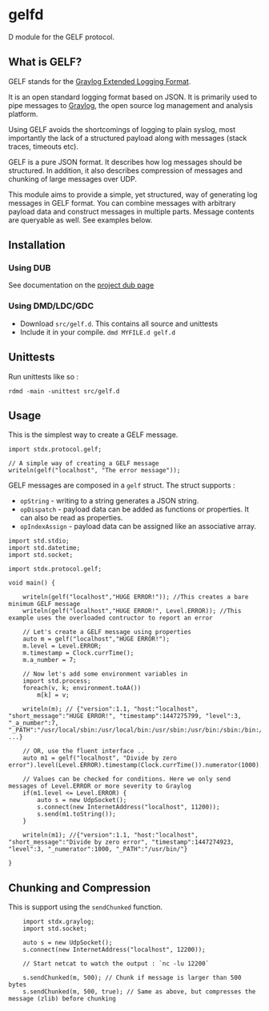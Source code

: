 # gelfd
D module for the GELF protocol.

## What is GELF?
GELF stands for the [Graylog Extended Logging Format](https://www.graylog.org/resources/gelf/).

It is an open standard logging format based on JSON. It is primarily used to pipe messages to [Graylog](www.graylog.org/overview/), the open source log management and analysis platform. 

Using GELF avoids the shortcomings of logging to plain syslog, most importantly the lack of a structured payload along with messages (stack traces, timeouts etc).

GELF is a pure JSON format. It describes how log messages should be structured. In addition, it also describes compression of messages and chunking of large messages over UDP.

This module aims to provide a simple, yet structured, way of generating log messages in GELF format. You can combine messages with arbitrary payload data and construct messages in multiple parts. Message contents are queryable as well. See examples below.

## Installation

### Using DUB

See documentation on the [project dub page](http://code.dlang.org/packages/gelfd)

### Using DMD/LDC/GDC

- Download `src/gelf.d`. This contains all source and unittests
- Include it in your compile. `dmd MYFILE.d gelf.d`

## Unittests

Run unittests like so :

````
rdmd -main -unittest src/gelf.d
````

## Usage

This is the simplest way to create a GELF message.
````
import stdx.protocol.gelf;

// A simple way of creating a GELF message
writeln(gelf("localhost", "The error message"));
````

GELF messages are composed in a `gelf` struct. The struct supports :
- `opString` - writing to a string generates a JSON string.
- `opDispatch` - payload data can be added as functions or properties. It can also be read as properties.
- `opIndexAssign` - payload data can be assigned like an associative array.

````
import std.stdio;
import std.datetime;
import std.socket;

import stdx.protocol.gelf;

void main() {
	
	writeln(gelf("localhost","HUGE ERROR!")); //This creates a bare minimum GELF message
	writeln(gelf("localhost","HUGE ERROR!", Level.ERROR)); //This example uses the overloaded contructor to report an error
	
	// Let's create a GELF message using properties
	auto m = gelf("localhost","HUGE ERROR!");
	m.level = Level.ERROR;
	m.timestamp = Clock.currTime();
	m.a_number = 7;
	
	// Now let's add some environment variables in
	import std.process;
	foreach(v, k; environment.toAA())
		m[k] = v;
	
	writeln(m); // {"version":1.1, "host:"localhost", "short_message":"HUGE ERROR!", "timestamp":1447275799, "level":3, "_a_number":7, "_PATH":"/usr/local/sbin:/usr/local/bin:/usr/sbin:/usr/bin:/sbin:/bin:/usr/games:/usr/local/games", ...}
	
	// OR, use the fluent interface ..
	auto m1 = gelf("localhost", "Divide by zero error").level(Level.ERROR).timestamp(Clock.currTime()).numerator(1000).PATH("/usr/bin/");
	
	// Values can be checked for conditions. Here we only send messages of Level.ERROR or more severity to Graylog 
	if(m1.level <= Level.ERROR) {
		auto s = new UdpSocket();
		s.connect(new InternetAddress("localhost", 11200));
		s.send(m1.toString());
	}
	
	writeln(m1); //{"version":1.1, "host:"localhost", "short_message":"Divide by zero error", "timestamp":1447274923, "level":3, "_numerator":1000, "_PATH":"/usr/bin/"}

}
````

## Chunking and Compression

This is support using the `sendChunked` function.

````
	import stdx.graylog;
	import std.socket;
	
	auto s = new UdpSocket();
	s.connect(new InternetAddress("localhost", 12200));
	
	// Start netcat to watch the output : `nc -lu 12200`
	
	s.sendChunked(m, 500); // Chunk if message is larger than 500 bytes
	s.sendChunked(m, 500, true); // Same as above, but compresses the message (zlib) before chunking
````

